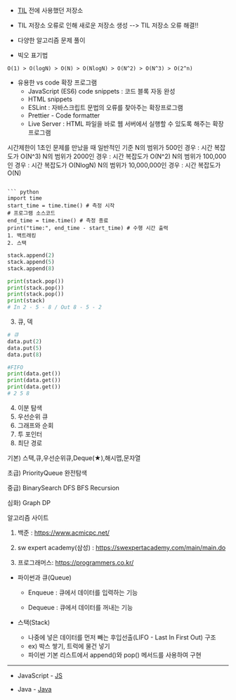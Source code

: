 * [TIL](https://github.com/koo1996/TIL) 전에 사용했던 저장소

* TIL 저장소 오류로 인해 새로운 저장소 생성  --> TIL 저장소 오류 해결!!

* 다양한 알고리즘 문제 풀이

* 빅오 표기법
```
O(1) > O(logN) > O(N) > O(NlogN) > O(N^2) > O(N^3) > O(2^n)
```

* 유용한 vs code 확장 프로그램
  * JavaScript (ES6) code snippets : 코드 블록 자동 완성
  * HTML snippets
  * ESLint : 자바스크립트 문법의 오류를 찾아주는 확장프로그램
  * Prettier - Code formatter
  * Live Server : HTML 파일을 바로 웹 서버에서 실행할 수 있도록 해주는 확장프로그램

시간제한이 1초인 문제를 만났을 때 일반적인 기준
N의 범위가 500인 경우 : 시간 복잡도가 O(N^3)
N의 범위가 2000인 경우 : 시간 복잡도가 O(N^2)
N의 범위가 100,000인 경우 : 시간 복잡도가 O(NlogN)
N의 범위가 10,000,000인 경우 : 시간 복잡도가 O(N)
```

``` python
import time
start_time = time.time() # 측정 시작
# 프로그램 소스코드
end_time = time.time() # 측정 종료
print("time:", end_time - start_time) # 수행 시간 출력
1. 백트래킹
2. 스택
```

```python
stack.append(2)
stack.append(5)
stack.append(8)

print(stack.pop())
print(stack.pop())
print(stack.pop())
print(stack)
# In 2 - 5 - 8 / Out 8 - 5 - 2  
```
3. 큐, 덱
```python
# 큐
data.put(2)
data.put(5)
data.put(8)

#FIFO
print(data.get())
print(data.get())
print(data.get())
# 2 5 8
```
4. 이분 탐색
5. 우선순위 큐
6. 그래프와 순회
7. 투 포인터
8. 최단 경로

기본) 스택,큐,우선순위큐,Deque(★),해시맵,문자열

초급) PriorityQueue 완전탐색

중급) BinarySearch DFS BFS Recursion

심화) Graph DP

알고리즘 사이트 
1. 백준 : https://www.acmicpc.net/

2. sw expert academy(삼성) : https://swexpertacademy.com/main/main.do

3. 프로그래머스: https://programmers.co.kr/


* 파이썬과 큐(Queue)
  * Enqueue : 큐에서 데이터를 입력하는 기능

  * Dequeue : 큐에서 데이터를 꺼내는 기능
  
* 스택(Stack)
  * 나중에 넣은 데이터를 먼저 빼는 후입선출(LIFO - Last In First Out) 구조
  * ex) 박스 쌓기, 트럭에 물건 넣기
  * 파이썬 기본 리스트에서 append()와 pop() 메서드를 사용하여 구현

---------------------------

* JavaScript - [JS](JavaScript/)

* Java - [Java](Java/)

